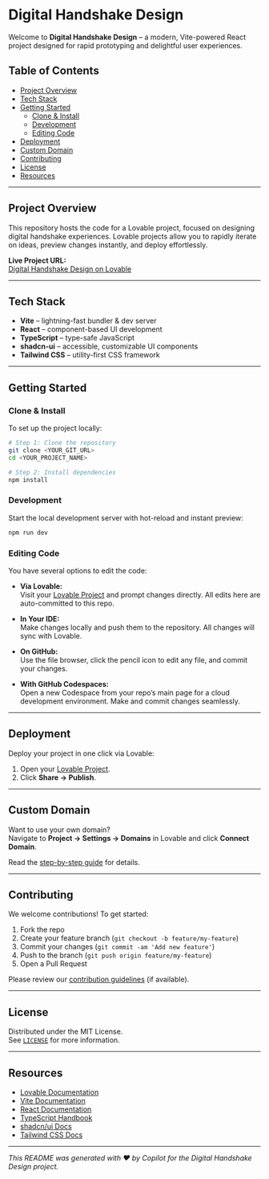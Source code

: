 # Digital Handshake Design

Welcome to **Digital Handshake Design** – a modern, Vite-powered React project designed for rapid prototyping and delightful user experiences.

## Table of Contents

- [Project Overview](#project-overview)
- [Tech Stack](#tech-stack)
- [Getting Started](#getting-started)
  - [Clone & Install](#clone--install)
  - [Development](#development)
  - [Editing Code](#editing-code)
- [Deployment](#deployment)
- [Custom Domain](#custom-domain)
- [Contributing](#contributing)
- [License](#license)
- [Resources](#resources)

---

## Project Overview

This repository hosts the code for a Lovable project, focused on designing digital handshake experiences. Lovable projects allow you to rapidly iterate on ideas, preview changes instantly, and deploy effortlessly.

**Live Project URL:**  
[Digital Handshake Design on Lovable](https://lovable.dev/projects/c8fdd7ad-cf7b-4061-92f1-ef472470eb7d)

---

## Tech Stack

- **Vite** – lightning-fast bundler & dev server
- **React** – component-based UI development
- **TypeScript** – type-safe JavaScript
- **shadcn-ui** – accessible, customizable UI components
- **Tailwind CSS** – utility-first CSS framework

---

## Getting Started

### Clone & Install

To set up the project locally:

```sh
# Step 1: Clone the repository
git clone <YOUR_GIT_URL>
cd <YOUR_PROJECT_NAME>

# Step 2: Install dependencies
npm install
```

### Development

Start the local development server with hot-reload and instant preview:

```sh
npm run dev
```

### Editing Code

You have several options to edit the code:

- **Via Lovable:**  
  Visit your [Lovable Project](https://lovable.dev/projects/c8fdd7ad-cf7b-4061-92f1-ef472470eb7d) and prompt changes directly. All edits here are auto-committed to this repo.

- **In Your IDE:**  
  Make changes locally and push them to the repository. All changes will sync with Lovable.

- **On GitHub:**  
  Use the file browser, click the pencil icon to edit any file, and commit your changes.

- **With GitHub Codespaces:**  
  Open a new Codespace from your repo’s main page for a cloud development environment. Make and commit changes seamlessly.

---

## Deployment

Deploy your project in one click via Lovable:

1. Open your [Lovable Project](https://lovable.dev/projects/c8fdd7ad-cf7b-4061-92f1-ef472470eb7d).
2. Click **Share → Publish**.

---

## Custom Domain

Want to use your own domain?  
Navigate to **Project → Settings → Domains** in Lovable and click **Connect Domain**.

Read the [step-by-step guide](https://docs.lovable.dev/tips-tricks/custom-domain#step-by-step-guide) for details.

---

## Contributing

We welcome contributions! To get started:

1. Fork the repo
2. Create your feature branch (`git checkout -b feature/my-feature`)
3. Commit your changes (`git commit -am 'Add new feature'`)
4. Push to the branch (`git push origin feature/my-feature`)
5. Open a Pull Request

Please review our [contribution guidelines](CONTRIBUTING.md) (if available).

---

## License

Distributed under the MIT License.  
See [`LICENSE`](LICENSE) for more information.

---

## Resources

- [Lovable Documentation](https://docs.lovable.dev/)
- [Vite Documentation](https://vitejs.dev/)
- [React Documentation](https://react.dev/)
- [TypeScript Handbook](https://www.typescriptlang.org/docs/)
- [shadcn/ui Docs](https://ui.shadcn.com/)
- [Tailwind CSS Docs](https://tailwindcss.com/docs)

---

_This README was generated with ❤️ by Copilot for the Digital Handshake Design project._
